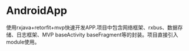 # AndroidApp
使用rxjava+retorfit+mvp快速开发APP.项目中包含网络框架、rxbus、数据存储、日志框架、MVP baseActivity baseFragment等的封装。项目直接引入module使用。
